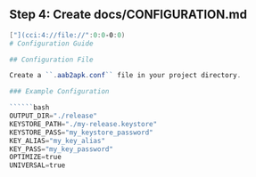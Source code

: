 
## Step 4: Create docs/CONFIGURATION.md

```powershell
["](cci:4://file://":0:0-0:0)
# Configuration Guide

## Configuration File

Create a ``.aab2apk.conf`` file in your project directory.

### Example Configuration

``````bash
OUTPUT_DIR="./release"
KEYSTORE_PATH="./my-release.keystore"
KEYSTORE_PASS="my_keystore_password"
KEY_ALIAS="my_key_alias"
KEY_PASS="my_key_password"
OPTIMIZE=true
UNIVERSAL=true